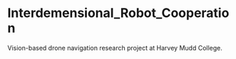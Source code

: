 Interdemensional_Robot_Cooperation
==================================

Vision-based drone navigation research project  at Harvey Mudd College.
